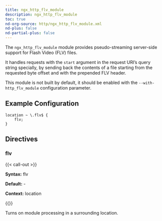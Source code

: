 ```yaml
---
title: ngx_http_flv_module
description: ngx_http_flv_module
toc: true
nd-org-source: http/ngx_http_flv_module.xml
nd-plus: false
nd-partial-plus: false
---
```



<!--
      ********************************************************************************
      🛑 WARNING: AUTOGENERATED FILE - DO NOT EDIT 🛑 This Markdown file was
      automatically generated from the source XML documentation. Any manual
      changes made directly to this file will be overwritten. To request or
      suggest changes, please edit the source XML files instead.
      https://github.com/nginx/nginx.org/tree/main/xml/en
      ********************************************************************************
      -->


The `ngx_http_flv_module` module provides pseudo-streaming
server-side support for Flash Video (FLV) files.

It handles requests with the `start` argument in
the request URI’s query string specially, by sending back the contents
of a file starting from the requested byte offset and with the prepended FLV
header.

This module is not built by default, it should be enabled with the
`--with-http_flv_module`
configuration parameter.
## Example Configuration


```nginx
location ~ \.flv$ {
    flv;
}

```

## Directives

### flv

{{< call-out >}}

**Syntax:** flv 

**Default:** -

**Context:** location


{{</call-out>}}


Turns on module processing in a surrounding location.
